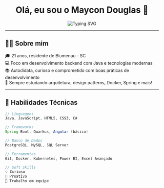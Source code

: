 <h1 align="center">Olá, eu sou o Maycon Douglas 👋</h1>

<p align="center">
  <img src="https://readme-typing-svg.demolab.com?font=Fira+Code&size=22&pause=1000&center=true&vCenter=true&width=440&lines=Desenvolvedor+Backend+em+formação;Apaixonado+por+tecnologia;Sempre+buscando+evoluir+🚀" alt="Typing SVG" />
</p>

---

## 👨‍💻 Sobre mim

🎓 21 anos, residente de Blumenau - SC  
💻 Foco em desenvolvimento backend com Java e tecnologias modernas  
📚 Autodidata, curioso e comprometido com boas práticas de desenvolvimento  
🌱 Sempre estudando arquitetura, design patterns, Docker, Spring e mais!

---

## 🧠 Habilidades Técnicas

```java
// Linguagens
Java, JavaScript, HTML5, CSS3, C#

// Frameworks
Spring Boot, Quarkus, Angular (básico)

// Banco de Dados
PostgreSQL, MySQL, SQL Server

// Ferramentas
Git, Docker, Kubernetes, Power BI, Excel Avançado

// Soft Skills
💡 Curioso
🚀 Proativo
🤝 Trabalho em equipe
